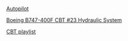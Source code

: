 [Autopilot](https://www.youtube.com/watch?v=sDa1ukA3CUo)

[Boeing B747-400F CBT #23 Hydraulic System](https://www.youtube.com/watch?v=g1vWpTFNGls)

[CBT playlist](https://www.youtube.com/playlist?list=PLpNS2WzxM5y3ib-zSVe4nxTZoPD1DKUZA)